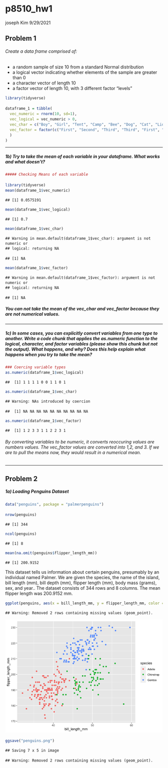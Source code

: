 p8510\_hw1
================
joseph Kim
9/29/2021

## Problem 1

###### Create a data frame comprised of:

-   a random sample of size 10 from a standard Normal distribution
-   a logical vector indicating whether elements of the sample are
    greater than 0
-   a character vector of length 10
-   a factor vector of length 10, with 3 different factor “levels”

``` r
library(tidyverse)

dataframe_1 = tibble(
  vec_numeric = rnorm(10, sd=1),
  vec_logical = vec_numeric > 0, 
  vec_char = c("Boy", "Girl", "Tent", "Camp", "Bee", "Dog", "Cat", "Lion", "Ben", "Pool"),
  vec_factor = factor(c("First", "Second", "Third", "Third", "First", "First", "Second", "Second", "Third", "First")
  )
)
```

------------------------------------------------------------------------

##### 1b) Try to take the mean of each variable in your dataframe. What works and what doesn’t?

``` r
##### Checking Means of each variable 

library(tidyverse)
mean(dataframe_1$vec_numeric)
```

    ## [1] 0.0575191

``` r
mean(dataframe_1$vec_logical)
```

    ## [1] 0.7

``` r
mean(dataframe_1$vec_char)
```

    ## Warning in mean.default(dataframe_1$vec_char): argument is not numeric or
    ## logical: returning NA

    ## [1] NA

``` r
mean(dataframe_1$vec_factor)
```

    ## Warning in mean.default(dataframe_1$vec_factor): argument is not numeric or
    ## logical: returning NA

    ## [1] NA

##### You can not take the mean of the vec\_char and vec\_factor because they are not numerical values.

------------------------------------------------------------------------

##### 1c) In some cases, you can explicitly convert variables from one type to another. Write a code chunk that applies the as.numeric function to the logical, character, and factor variables (please show this chunk but not the output). What happens, and why? Does this help explain what happens when you try to take the mean?

``` r
### Coercing variable types 
as.numeric(dataframe_1$vec_logical)
```

    ##  [1] 1 1 1 1 0 0 1 1 0 1

``` r
as.numeric(dataframe_1$vec_char)
```

    ## Warning: NAs introduced by coercion

    ##  [1] NA NA NA NA NA NA NA NA NA NA

``` r
as.numeric(dataframe_1$vec_factor)
```

    ##  [1] 1 2 3 3 1 1 2 2 3 1

###### By converting variables to be numeric, it converts reoccuring values are numbers values. The vec\_factor values are converted into 1,2, and 3. If we are to pull the means now, they would result in a numerical mean.

------------------------------------------------------------------------

## Problem 2

##### 1a) Loading Penguins Dataset

``` r
data("penguins", package = "palmerpenguins")

nrow(penguins)
```

    ## [1] 344

``` r
ncol(penguins)
```

    ## [1] 8

``` r
mean(na.omit(penguins$flipper_length_mm))
```

    ## [1] 200.9152

This dataset tells us information about certain penguins, presumably by
an individual named Palmer. We are given the species, the name of the
island, bill length (mm), bill depth (mm), flipper length (mm), body
mass (grams), sex, and year.. The dataset consists of 344 rows and 8
columns. The mean flipper length was 200.9152 mm.

``` r
ggplot(penguins, aes(x = bill_length_mm, y = flipper_length_mm, color = species)) + geom_point()
```

    ## Warning: Removed 2 rows containing missing values (geom_point).

![](p8510_hw1_files/figure-gfm/unnamed-chunk-5-1.png)<!-- -->

``` r
ggsave("penguins.png")
```

    ## Saving 7 x 5 in image

    ## Warning: Removed 2 rows containing missing values (geom_point).
